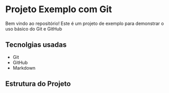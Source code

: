 # Projeto Exemplo com Git


Bem vindo ao repositório! Este é um projeto de exemplo para demonstrar o uso básico do Git e GitHub

## Tecnolgias usadas

- Git
- GitHub
- Markdown

## Estrutura do Projeto
